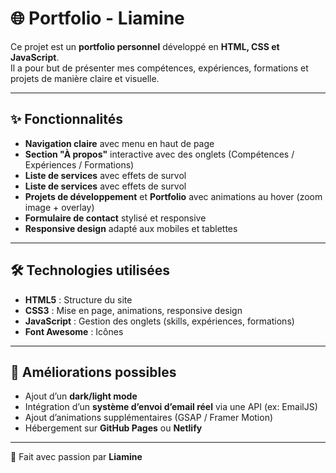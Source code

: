# 🌐 Portfolio - Liamine

Ce projet est un **portfolio personnel** développé en **HTML, CSS et JavaScript**.  
Il a pour but de présenter mes compétences, expériences, formations et projets de manière claire et visuelle.  

---

## ✨ Fonctionnalités

- **Navigation claire** avec menu en haut de page  
- **Section "À propos"** interactive avec des onglets (Compétences / Expériences / Formations)  
- **Liste de services** avec effets de survol
- **Liste de services** avec effets de survol  
- **Projets de développement** et **Portfolio** avec animations au hover (zoom image + overlay)  
- **Formulaire de contact** stylisé et responsive  
- **Responsive design** adapté aux mobiles et tablettes  

---

## 🛠️ Technologies utilisées

- **HTML5** : Structure du site  
- **CSS3** : Mise en page, animations, responsive design  
- **JavaScript** : Gestion des onglets (skills, expériences, formations)  
- **Font Awesome** : Icônes  

---

## 📌 Améliorations possibles

- Ajout d’un **dark/light mode**  
- Intégration d’un **système d’envoi d’email réel** via une API (ex: EmailJS)  
- Ajout d’animations supplémentaires (GSAP / Framer Motion)  
- Hébergement sur **GitHub Pages** ou **Netlify**  

---

👑 Fait avec passion par **Liamine**  


